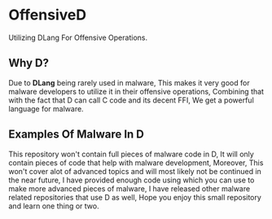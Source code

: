 
# OffensiveD
Utilizing DLang For Offensive Operations.

## Why D?

Due to **DLang** being rarely used in malware, This makes it very good for malware developers to utilize it in their offensive operations, Combining that with the fact that D can call C code and its decent FFI, We get a powerful language for malware.


## Examples Of Malware In D

This repository won't contain full pieces of malware code in D, It will only contain pieces of code that help with malware development, Moreover, This won't cover alot of advanced topics and will most likely not be continued in the near future, I have provided enough code using which you can use to make more advanced pieces of malware, I have released other malware related repositories that use D as well, Hope you enjoy this small repository and learn one thing or two.
